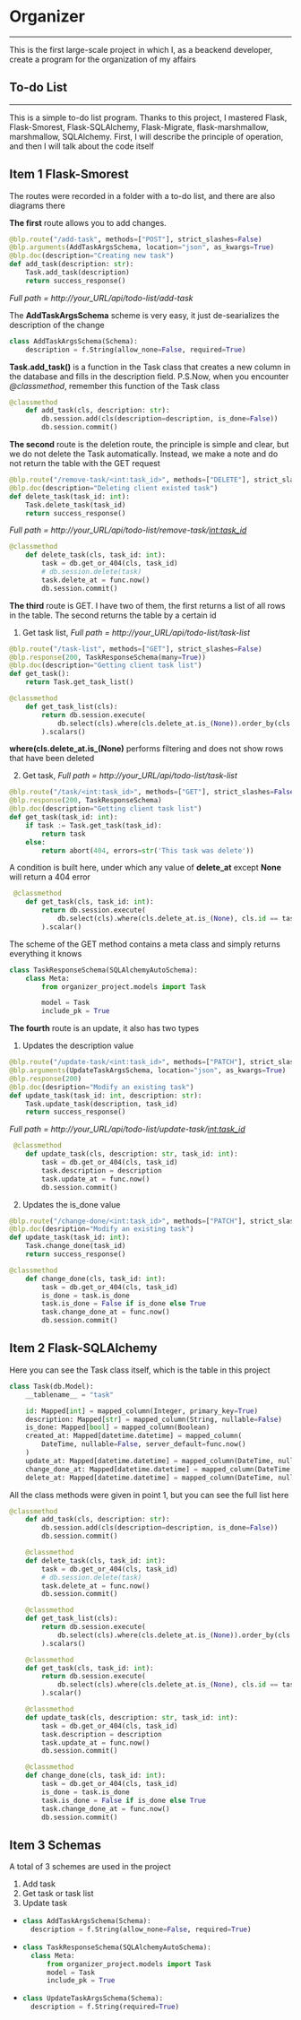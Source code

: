 # Organizer
___
This is the first large-scale project in which I, as a beackend developer, create a program for the organization of my affairs
## To-do List
___
This is a simple to-do list program.
Thanks to this project, I mastered
Flask, Flask-Smorest, Flask-SQLAlchemy,
Flask-Migrate, flask-marshmallow, marshmallow, 
SQLAlchemy. First, I will describe the
principle of operation, and then I 
will talk about the code itself

## Item 1 Flask-Smorest

The routes were recorded in a folder
with a to-do list, and there are also
diagrams there

**The first** route allows you to add changes.

```python
@blp.route("/add-task", methods=["POST"], strict_slashes=False)
@blp.arguments(AddTaskArgsSchema, location="json", as_kwargs=True)
@blp.doc(description="Creating new task")
def add_task(description: str):
    Task.add_task(description)
    return success_response()
```
*Full path = http://your_URL/api/todo-list/add-task* 

The **AddTaskArgsSchema** scheme is very easy, it just de-searializes the description of the change

```python
class AddTaskArgsSchema(Schema):
    description = f.String(allow_none=False, required=True)
```

**Task.add_task()** is a function in the Task class
that creates a new column in the database and fills
in the description field.
P.S.Now, when you encounter *@classmethod*,
remember this function of the Task class

```python
@classmethod
    def add_task(cls, description: str):
        db.session.add(cls(description=description, is_done=False))
        db.session.commit()
```

**The second** route is the deletion route, the 
principle is simple and clear, but we do not 
delete the Task automatically. Instead, we make
a note and do not return the table with the GET request

```python
@blp.route("/remove-task/<int:task_id>", methods=["DELETE"], strict_slashes=False)
@blp.doc(description="Deleting client existed task")
def delete_task(task_id: int):
    Task.delete_task(task_id)
    return success_response()
```
*Full path = http://your_URL/api/todo-list/remove-task/<int:task_id>* 

```python
@classmethod
    def delete_task(cls, task_id: int):
        task = db.get_or_404(cls, task_id)
        # db.session.delete(task)
        task.delete_at = func.now()
        db.session.commit()
```

**The third** route is GET. I have two of them,
the first returns a list of all rows in the table.
The second returns the table by a certain id

1. Get task list, *Full path = http://your_URL/api/todo-list/task-list* 

```python
@blp.route("/task-list", methods=["GET"], strict_slashes=False)
@blp.response(200, TaskResponseSchema(many=True))
@blp.doc(description="Getting client task list")
def get_task():
    return Task.get_task_list()
```
```python
@classmethod
    def get_task_list(cls):
        return db.session.execute(
            db.select(cls).where(cls.delete_at.is_(None)).order_by(cls.id)
        ).scalars()
```
**where(cls.delete_at.is_(None)** performs 
filtering and does not show rows that have been deleted

2. Get task, *Full path = http://your_URL/api/todo-list/task-list* 
```python
@blp.route("/task/<int:task_id>", methods=["GET"], strict_slashes=False)
@blp.response(200, TaskResponseSchema)
@blp.doc(description="Getting client task list")
def get_task(task_id: int):
    if task := Task.get_task(task_id):
        return task
    else:
        return abort(404, errors=str('This task was delete'))
```
A condition is built here, under
which any value of **delete_at** except
**None** will return a 404 error

```python
 @classmethod
    def get_task(cls, task_id: int):
        return db.session.execute(
            db.select(cls).where(cls.delete_at.is_(None), cls.id == task_id)
        ).scalar()
```

The scheme of the GET method contains a 
meta class and simply returns everything it knows
```python
class TaskResponseSchema(SQLAlchemyAutoSchema):
    class Meta:
        from organizer_project.models import Task

        model = Task
        include_pk = True
```

**The fourth** route is an update, it also has two types

1. Updates the description value
```python
@blp.route("/update-task/<int:task_id>", methods=["PATCH"], strict_slashes=False)
@blp.arguments(UpdateTaskArgsSchema, location="json", as_kwargs=True)
@blp.response(200)
@blp.doc(desription="Modify an existing task")
def update_task(task_id: int, description: str):
    Task.update_task(description, task_id)
    return success_response()
```
*Full path = http://your_URL/api/todo-list/update-task/<int:task_id>* 

```python
 @classmethod
    def update_task(cls, description: str, task_id: int):
        task = db.get_or_404(cls, task_id)
        task.description = description
        task.update_at = func.now()
        db.session.commit()
```

2. Updates the is_done value
```python
@blp.route("/change-done/<int:task_id>", methods=["PATCH"], strict_slashes=False)
@blp.doc(desription="Modify an existing task")
def update_task(task_id: int):
    Task.change_done(task_id)
    return success_response()
```
```python
@classmethod
    def change_done(cls, task_id: int):
        task = db.get_or_404(cls, task_id)
        is_done = task.is_done
        task.is_done = False if is_done else True
        task.change_done_at = func.now()
        db.session.commit()
```

## Item 2 Flask-SQLAlchemy
Here you can see the Task class itself, 
which is the table in this project

```python
class Task(db.Model):
    __tablename__ = "task"

    id: Mapped[int] = mapped_column(Integer, primary_key=True)
    description: Mapped[str] = mapped_column(String, nullable=False)
    is_done: Mapped[bool] = mapped_column(Boolean)
    created_at: Mapped[datetime.datetime] = mapped_column(
        DateTime, nullable=False, server_default=func.now()
    )
    update_at: Mapped[datetime.datetime] = mapped_column(DateTime, nullable=True)
    change_done_at: Mapped[datetime.datetime] = mapped_column(DateTime, nullable=True)
    delete_at: Mapped[datetime.datetime] = mapped_column(DateTime, nullable=True)
```
All the class methods were given in point 1, but you can see the full list here
```python
@classmethod
    def add_task(cls, description: str):
        db.session.add(cls(description=description, is_done=False))
        db.session.commit()

    @classmethod
    def delete_task(cls, task_id: int):
        task = db.get_or_404(cls, task_id)
        # db.session.delete(task)
        task.delete_at = func.now()
        db.session.commit()

    @classmethod
    def get_task_list(cls):
        return db.session.execute(
            db.select(cls).where(cls.delete_at.is_(None)).order_by(cls.id)
        ).scalars()

    @classmethod
    def get_task(cls, task_id: int):
        return db.session.execute(
            db.select(cls).where(cls.delete_at.is_(None), cls.id == task_id)
        ).scalar()

    @classmethod
    def update_task(cls, description: str, task_id: int):
        task = db.get_or_404(cls, task_id)
        task.description = description
        task.update_at = func.now()
        db.session.commit()

    @classmethod
    def change_done(cls, task_id: int):
        task = db.get_or_404(cls, task_id)
        is_done = task.is_done
        task.is_done = False if is_done else True
        task.change_done_at = func.now()
        db.session.commit()
```

## Item 3 Schemas
A total of 3 schemes 
are used in the project
1. Add task
2. Get task or task list
3. Update task

+ ```python 
  class AddTaskArgsSchema(Schema):
    description = f.String(allow_none=False, required=True)
  ```
+ ```python 
  class TaskResponseSchema(SQLAlchemyAutoSchema):
    class Meta:
        from organizer_project.models import Task
        model = Task
        include_pk = True
  ```
+ ```python 
  class UpdateTaskArgsSchema(Schema):
    description = f.String(required=True)
  ```
